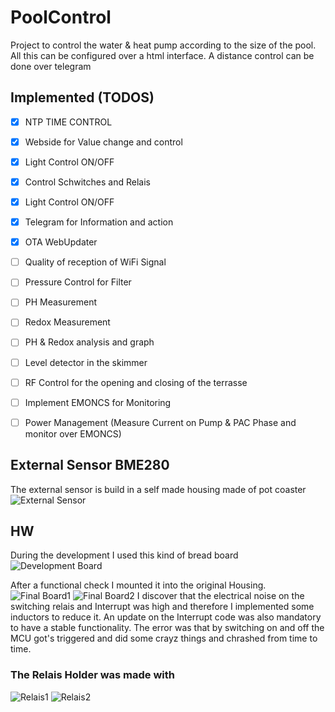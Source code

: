 # PoolControl
Project to control the water & heat pump according to the size of the pool.
All this can be configured over a html interface.
A distance control can be done over telegram

## Implemented (TODOS)
- [x] NTP TIME CONTROL
- [x] Webside for Value change and control
- [x] Light Control ON/OFF
- [x] Control Schwitches and Relais
- [x] Light Control ON/OFF
- [x] Telegram for Information and action
- [x] OTA WebUpdater
- [ ] Quality of reception of WiFi Signal
- [ ] Pressure Control for Filter
- [ ] PH Measurement
- [ ] Redox Measurement
- [ ] PH & Redox analysis and graph
- [ ] Level detector in the skimmer
- [ ] RF Control for the opening and closing of the terrasse
- [ ] Implement EMONCS for Monitoring
- [ ] Power Management (Measure Current on Pump & PAC Phase and monitor over EMONCS)


## External Sensor BME280
The external sensor is build in a self made housing made of pot coaster
![External Sensor](https://github.com/schnatte/PoolControl/blob/master/Pictures/IMG_4608.jpg)


## HW
During the development I used this kind of bread board
![Development Board](https://github.com/schnatte/PoolControl/blob/master/Pictures/IMG_4103.jpg)

After a functional check I mounted it into the original Housing.
![Final Board1](https://github.com/schnatte/PoolControl/blob/master/Pictures/IMG_4117.jpg)
![Final Board2](https://github.com/schnatte/PoolControl/blob/master/Pictures/IMG_4118.jpg)
I discover that the electrical noise on the switching relais and Interrupt was high and therefore I implemented some inductors to reduce it. An update on the Interrupt code was also mandatory to have a stable functionality. The error was that by switching on and off the MCU got's triggered and did some crayz things and chrashed from time to time.

### The Relais Holder was made with
![Relais1](https://github.com/schnatte/PoolControl/blob/master/Pictures/IMG_4106.jpg)
![Relais2](https://github.com/schnatte/PoolControl/blob/master/Pictures/IMG_4105.jpg)
